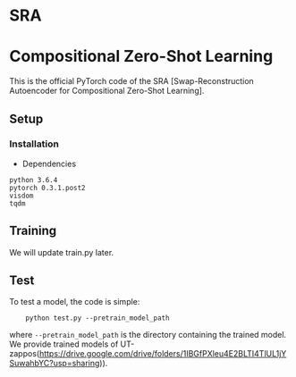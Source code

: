 # SRA

# Compositional Zero-Shot Learning

This is the official PyTorch code of the SRA [Swap-Reconstruction Autoencoder for Compositional Zero-Shot Learning].


## Setup 

### Installation

- Dependencies
```
python 3.6.4
pytorch 0.3.1.post2
visdom
tqdm
```

## Training

We will update train.py later.

## Test
 

 To test a model, the code is simple:
```
    python test.py --pretrain_model_path
```
where `--pretrain_model_path` is the directory containing the trained model. We provide trained models of UT-zappos(https://drive.google.com/drive/folders/1IBGfPXleu4E2BLTI4TlUL1jYSuwahbYC?usp=sharing)).
